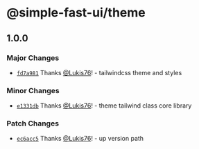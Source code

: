 # @simple-fast-ui/theme

## 1.0.0

### Major Changes

- [`fd7a981`](https://github.com/Lukis76/simple-fast-ui/commit/fd7a981b719322bedf44f78f8a14a95757195990) Thanks [@Lukis76](https://github.com/Lukis76)! - tailwindcss theme and styles

### Minor Changes

- [`e1331db`](https://github.com/Lukis76/simple-fast-ui/commit/e1331dba7b0e5bff65518db762aea5ae2c1386e7) Thanks [@Lukis76](https://github.com/Lukis76)! - theme tailwind class core library

### Patch Changes

- [`ec6acc5`](https://github.com/Lukis76/simple-fast-ui/commit/ec6acc5446c3a9e725032e14dc798b23fd800ca3) Thanks [@Lukis76](https://github.com/Lukis76)! - up version path
